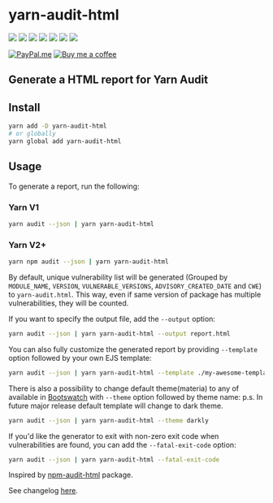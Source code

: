 # yarn-audit-html

[![](https://img.shields.io/npm/v/yarn-audit-html?logo=npm)](https://www.npmjs.com/package/yarn-audit-html)
[![](https://img.shields.io/npm/dw/yarn-audit-html?logo=npm)](https://www.npmjs.com/package/yarn-audit-html)
[![](https://snyk.io/test/github/davityavryan/yarn-audit-html/badge.svg)](https://snyk.io/test/github/davityavryan/yarn-audit-html)
![](https://img.shields.io/github/last-commit/davityavryan/yarn-audit-html.svg?style=flat-square&logo=github)
[![](https://img.shields.io/node/v/yarn-audit-html?logo=node.js)](https://github.com/nodejs/release#release-schedule)
[![](https://flat.badgen.net/packagephobia/install/yarn-audit-html?logo=packagephobia)](https://packagephobia.now.sh/result?p=yarn-audit-html)
[![](https://codecov.io/gh/davityavryan/yarn-audit-html/branch/master/graph/badge.svg?token=8HXXAIN7OY)](https://codecov.io/gh/davityavryan/yarn-audit-html)

[![PayPal.me](https://img.shields.io/badge/PayPal-donate-blue?style=for-the-badge&logo=paypal)](https://www.buymeacoffee.com/davityavryan)
[![Buy me a coffee](https://img.shields.io/badge/Buy%20me%20a%20coffee-donate-yellow?style=for-the-badge&logo=buymeacoffee)](https://www.buymeacoffee.com/davityavryan)

## Generate a HTML report for Yarn Audit

## Install

```bash
yarn add -D yarn-audit-html
# or globally
yarn global add yarn-audit-html
```

## Usage

To generate a report, run the following:

### Yarn V1

```bash
yarn audit --json | yarn yarn-audit-html
```

### Yarn V2+

```bash
yarn npm audit --json | yarn yarn-audit-html
```

By default, unique vulnerability list will be generated (Grouped by `MODULE_NAME`, `VERSION`, `VULNERABLE_VERSIONS`,
`ADVISORY_CREATED_DATE` and `CWE`) to `yarn-audit.html`. This way, even if same version of package has multiple
vulnerabilities, they will be counted.

If you want to specify the output file, add the `--output` option:

```bash
yarn audit --json | yarn yarn-audit-html --output report.html
```

You can also fully customize the generated report by providing `--template` option followed by your own EJS template:

```bash
yarn audit --json | yarn yarn-audit-html --template ./my-awesome-template.ejs
```

There is also a possibility to change default theme(materia) to any of available in
[Bootswatch](https://bootswatch.com/#:~:text=Cerulean) with `--theme` option followed by theme name: p.s. In future
major release default template will change to dark theme.

```bash
yarn audit --json | yarn yarn-audit-html --theme darkly
```

If you'd like the generator to exit with non-zero exit code when vulnerabilities are found, you can add the
`--fatal-exit-code` option:

```bash
yarn audit --json | yarn yarn-audit-html --fatal-exit-code
```

Inspired by [npm-audit-html](https://github.com/Filiosoft/npm-audit-html) package.

See changelog [here](https://github.com/davityavryan/yarn-audit-html/releases).
